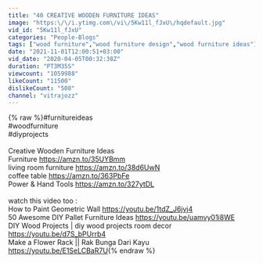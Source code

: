 ```yaml
---
title: "40 CREATIVE WOODEN FURNITURE IDEAS"
image: "https:\/\/i.ytimg.com\/vi\/5Kw11l_fJxU\/hqdefault.jpg"
vid_id: "5Kw11l_fJxU"
categories: "People-Blogs"
tags: ["wood furniture","wood furniture design","wood furniture ideas"]
date: "2021-11-01T12:00:51+03:00"
vid_date: "2020-04-05T00:32:38Z"
duration: "PT3M35S"
viewcount: "1059988"
likeCount: "11500"
dislikeCount: "508"
channel: "vitrajozz"
---
```

{% raw %}#furnitureideas<br />#woodfurniture<br />#diyprojects<br /><br />Creative Wooden Furniture Ideas<br />Furniture <a rel="nofollow" target="blank" href="https://amzn.to/35UYBmm">https://amzn.to/35UYBmm</a><br />living room furniture <a rel="nofollow" target="blank" href="https://amzn.to/38d6UwN">https://amzn.to/38d6UwN</a><br />coffee table <a rel="nofollow" target="blank" href="https://amzn.to/363PbFe">https://amzn.to/363PbFe</a><br />Power &amp; Hand Tools <a rel="nofollow" target="blank" href="https://amzn.to/327ytDL">https://amzn.to/327ytDL</a><br /><br />watch this video too :<br />How to Paint Geometric Wall   <a rel="nofollow" target="blank" href="https://youtu.be/1tdZ_J6jvj4">https://youtu.be/1tdZ_J6jvj4</a><br />50 Awesome DIY Pallet Furniture Ideas    <a rel="nofollow" target="blank" href="https://youtu.be/uamvy01i8WE">https://youtu.be/uamvy01i8WE</a><br />DIY Wood Projects | diy wood projects room decor  <a rel="nofollow" target="blank" href="https://youtu.be/d7S_bPUrrb4">https://youtu.be/d7S_bPUrrb4</a><br />Make a Flower Rack || Rak Bunga Dari Kayu  <a rel="nofollow" target="blank" href="https://youtu.be/E1SeLCBaR7U">https://youtu.be/E1SeLCBaR7U</a>{% endraw %}
